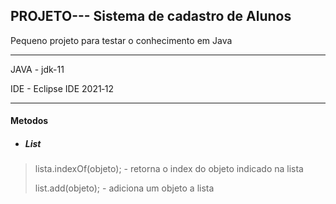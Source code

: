 ## PROJETO--- Sistema de cadastro de Alunos
Pequeno projeto para testar o conhecimento em Java

---------------------------------------------------------------------------------------------------------------------

JAVA - jdk-11

IDE - Eclipse IDE 2021‑12

----------------------------------------------------------------------------------------------------------------------

#### Metodos


- ##### List
> lista.indexOf(objeto); - retorna o index do objeto indicado na lista
> 
> list.add(objeto); - adiciona um objeto a lista
